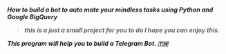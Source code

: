 <h5>How to build a bot to auto mate your mindless tasks using Python and Google BigQuery

>this is a just a small project for you to do
I hope you can enjoy this.

This program will help you to build a Telegram Bot.
🇹🇼